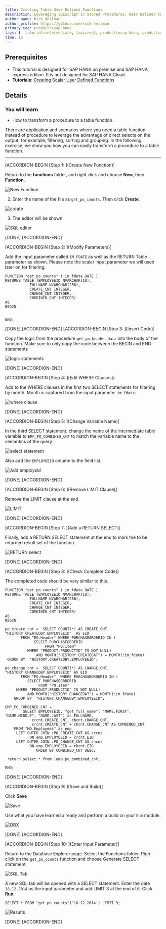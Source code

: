 ```yaml
---
title: Creating Table User Defined Functions
description: Leveraging SQLScript in Stored Procedures, User Defined Functions, and User Defined Libraries
author_name: Rich Heilman
author_profile: https://github.com/rich-heilman
primary_tag: products>sap-hana
tags: [  tutorial>intermediate, topic>sql, products>sap-hana, products>sap-hana\,-express-edition   ]
time: 15
---
```

## Prerequisites  
- This tutorial is designed for SAP HANA on premise and SAP HANA, express edition. It is not designed for SAP HANA Cloud.
- **Tutorials:** [Creating Scalar User Defined Functions](xsa-sqlscript-scalar)

## Details
### You will learn
- How to transform a procedure to a table function.

There are application and scenarios where you need a table function instead of procedure to leverage the advantage of direct selects on the output, for example, filtering, sorting and grouping. In the following exercise, we show you how you can easily transform a procedure to a table function.


---

[ACCORDION-BEGIN [Step 1: ](Create New Function)]

Return to the **functions** folder, and right click and choose **New**, then **Function**.

![New Function](1.png)

2. Enter the name of the file as `get_po_counts`. Then click **Create**.

![create](2.png)

3. The editor will be shown

![SQL editor](3.png)


[DONE]
[ACCORDION-END]

[ACCORDION-BEGIN [Step 2: ](Modify Parameters)]

Add the input parameter called `IM_FDATE` as well as the RETURN Table parameter as shown. Please note the scalar input parameter we will used later on for filtering.

```
FUNCTION "get_po_counts" ( im_fdate DATE )
RETURNS TABLE (EMPLOYEEID NVARCHAR(10),
	       FULLNAME NVARCHAR(256),
	       CREATE_CNT INTEGER,
	       CHANGE_CNT INTEGER,
	       COMBINED_CNT INTEGER)
AS
BEGIN


END;
```


[DONE]
[ACCORDION-END]
[ACCORDION-BEGIN [Step 3: ](Insert Code)]

Copy the logic from the procedure `get_po_header_data` into the body of the function.  Make sure to only copy the code between the BEGIN and END statements

![logic statements](5.png)


[DONE]
[ACCORDION-END]

[ACCORDION-BEGIN [Step 4: ](Edit WHERE Clauses)]

Add to the WHERE clauses in the first two SELECT statements for filtering by month. Month is captured from the input parameter `im_fdate`.

![where clause](6.png)


[DONE]
[ACCORDION-END]

[ACCORDION-BEGIN [Step 5: ](Change Variable Name)]

In the third SELECT statement, change the name of the intermediate table variable to `EMP_PO_COMBINED_CNT` to match the variable name to the semantics of the query

![select statement](7.png)


Also add the `EMPLOYEEID` column to the field list.

![Add employeid](8.png)


[DONE]
[ACCORDION-END]

[ACCORDION-BEGIN [Step 6: ](Remove LIMIT Clause)]

Remove the LIMIT clause at the end.

![LIMIT](9.png)

[DONE]
[ACCORDION-END]

[ACCORDION-BEGIN [Step 7: ](Add a RETURN SELECT)]

Finally, add a RETURN SELECT statement at the end to mark the to be returned result set of the function.

![RETURN select](10.png)


[DONE]
[ACCORDION-END]

[ACCORDION-BEGIN [Step 8: ](Check Complete Code)]

The completed code should be very similar to this.

```
FUNCTION "get_po_counts" ( im_fdate DATE )
RETURNS TABLE (EMPLOYEEID NVARCHAR(10),
	       FULLNAME NVARCHAR(256),
	       CREATE_CNT INTEGER,
	       CHANGE_CNT INTEGER,
	       COMBINED_CNT INTEGER)
AS
BEGIN

po_create_cnt =  SELECT COUNT(*) AS CREATE_CNT, "HISTORY.CREATEDBY.EMPLOYEEID"  AS EID
       FROM "PO.Header" WHERE PURCHASEORDERID IN (
             SELECT PURCHASEORDERID
                  FROM "PO.Item"
          WHERE "PRODUCT.PRODUCTID" IS NOT NULL)
              AND MONTH("HISTORY.CREATEDAT") = MONTH(:im_fdate)
 GROUP BY  "HISTORY.CREATEDBY.EMPLOYEEID";

po_change_cnt =  SELECT COUNT(*) AS CHANGE_CNT, "HISTORY.CHANGEDBY.EMPLOYEEID" AS EID
       FROM "PO.Header"  WHERE PURCHASEORDERID IN (
          SELECT PURCHASEORDERID
               FROM "PO.Item"
     WHERE "PRODUCT.PRODUCTID" IS NOT NULL)
          AND MONTH("HISTORY.CHANGEDAT") = MONTH(:im_fdate)
	GROUP BY  "HISTORY.CHANGEDBY.EMPLOYEEID";

EMP_PO_COMBINED_CNT =
        SELECT EMPLOYEEID, "get_full_name"( "NAME.FIRST", "NAME.MIDDLE", "NAME.LAST") as FULLNAME,
            crcnt.CREATE_CNT, chcnt.CHANGE_CNT,
            crcnt.CREATE_CNT + chcnt.CHANGE_CNT AS COMBINED_CNT
 	FROM "MD.Employees" as emp
     LEFT OUTER JOIN :PO_CREATE_CNT AS crcnt
           ON emp.EMPLOYEEID = crcnt.EID
     LEFT OUTER JOIN :PO_CHANGE_CNT AS chcnt
           ON emp.EMPLOYEEID = chcnt.EID
              ORDER BY COMBINED_CNT DESC;

 return select * from :emp_po_combined_cnt;

END;
```


[DONE]
[ACCORDION-END]

[ACCORDION-BEGIN [Step 9: ](Save and Build)]

Click **Save**

![Save](12.png)

Use what you have learned already and perform a build on your `hdb` module.

![DBX](13.png)


[DONE]
[ACCORDION-END]

[ACCORDION-BEGIN [Step 10: ](Enter Input Parameter)]

Return to the Database Explorer page. Select the Functions folder.  Righ-click on the `get_po_counts` function and choose Generate SELECT statement.

![SQL Tab](14.png)

A new SQL tab will be opened with a SELECT statement. Enter the date `18.12.2014` as the input parameter and add  LIMIT 3 at the end of it. Click **Run**.

```
SELECT * FROM "get_po_counts"('18.12.2014') LIMIT 3;
```
![Results](17.png)

[DONE]
[ACCORDION-END]
